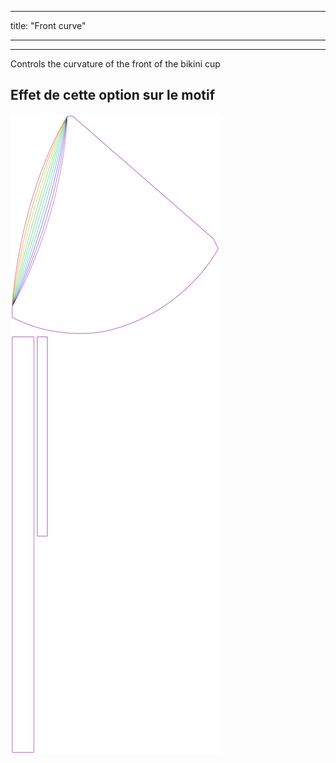 - - -
title: "Front curve"
- - -

---

Controls the curvature of the front of the bikini cup

## Effet de cette option sur le motif

![Cette image montre l'effet de cette option en superposant plusieurs variantes qui ont une valeur différente pour cette option](bee_frontcurve_sample.svg "Effet de cette option sur le motif")
